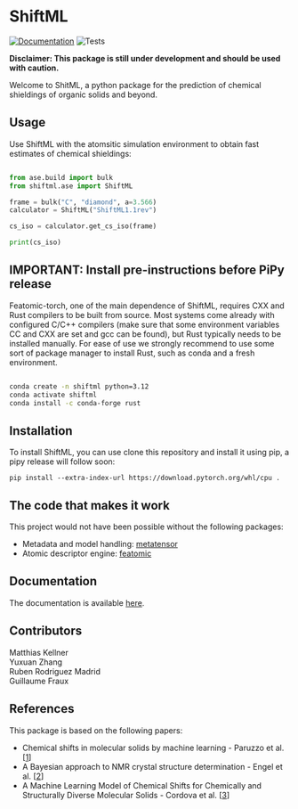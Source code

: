 # ShiftML

[![Documentation](https://img.shields.io/badge/docs-latest-brightgreen.svg)](https://lab-cosmo.github.io/ShiftML/latest/)
![Tests](https://img.shields.io/github/check-runs/lab-cosmo/ShiftML/main?logo=github&label=tests)

**Disclaimer: This package is still under development and should be used with caution.**

Welcome to ShitML, a python package for the prediction of chemical shieldings of organic solids and beyond.



## Usage

Use ShiftML with the atomsitic simulation environment to obtain fast estimates of chemical shieldings:

```python

from ase.build import bulk
from shiftml.ase import ShiftML

frame = bulk("C", "diamond", a=3.566)
calculator = ShiftML("ShiftML1.1rev")

cs_iso = calculator.get_cs_iso(frame)

print(cs_iso)

```

## IMPORTANT: Install pre-instructions before PiPy release

Featomic-torch, one of the main dependence of ShiftML, requires CXX and Rust compilers to be built from source.
Most systems come already with configured C/C++ compilers (make sure that some environment variables CC and CXX are set
and gcc can be found), but Rust typically needs to be installed manually.
For ease of use we strongly recommend to use some sort of package manager to install Rust, such as conda and a fresh environment.


```bash

conda create -n shiftml python=3.12
conda activate shiftml
conda install -c conda-forge rust

```

## Installation

To install ShiftML, you can use clone this repository and install it using pip, a pipy release will follow soon:

```
pip install --extra-index-url https://download.pytorch.org/whl/cpu .
```

## The code that makes it work

This project would not have been possible without the following packages:

- Metadata and model handling: [metatensor](https://github.com/metatensor/metatensor)
- Atomic descriptor engine: [featomic](https://github.com/metatensor/featomic)

## Documentation

The documentation is available [here](https://lab-cosmo.github.io/ShiftML/latest/).

## Contributors

Matthias Kellner\
Yuxuan Zhang\
Ruben Rodriguez Madrid\
Guillaume Fraux

## References

This package is based on the following papers:

- Chemical shifts in molecular solids by machine learning - Paruzzo et al. [[1](https://doi.org/10.1038%2Fs41467-018-06972-x)]
- A Bayesian approach to NMR crystal structure determination - Engel et al. [[2](https://doi.org/10.1039%2Fc9cp04489b)]
- A Machine Learning Model of Chemical Shifts for Chemically and\
Structurally Diverse Molecular Solids - Cordova et al. [[3](https://doi.org/10.1021/acs.jpcc.2c03854)]

